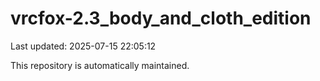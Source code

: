 # vrcfox-2.3_body_and_cloth_edition

Last updated: 2025-07-15 22:05:12

This repository is automatically maintained.
